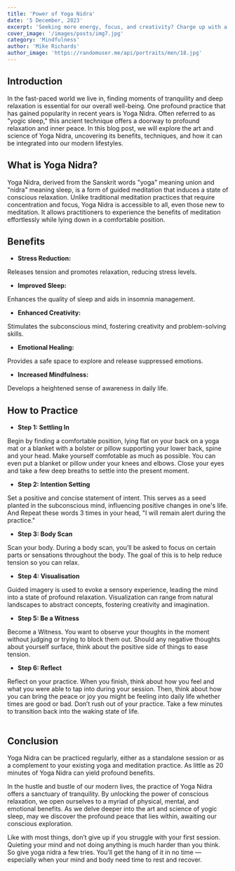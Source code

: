 ```yaml
---
title: 'Power of Yoga Nidra'
date: '5 December, 2023'
excerpt: 'Seeking more energy, focus, and creativity? Charge up with a form of guided relaxation called yoga nidra.'
cover_image: '/images/posts/img7.jpg'
category: 'Mindfulness'
author: 'Mike Richards'
author_image: 'https://randomuser.me/api/portraits/men/18.jpg'
---
```


<!-- Markdow generator - https://jaspervdj.be/lorem-markdownum/ -->

## Introduction

In the fast-paced world we live in, finding moments of tranquility and deep relaxation is essential for our overall well-being. One profound practice that has gained popularity in recent years is Yoga Nidra. Often referred to as "yogic sleep," this ancient technique offers a doorway to profound relaxation and inner peace. In this blog post, we will explore the art and science of Yoga Nidra, uncovering its benefits, techniques, and how it can be integrated into our modern lifestyles.

## What is Yoga Nidra?

Yoga Nidra, derived from the Sanskrit words "yoga" meaning union and "nidra" meaning sleep, is a form of guided meditation that induces a state of conscious relaxation. Unlike traditional meditation practices that require concentration and focus, Yoga Nidra is accessible to all, even those new to meditation. It allows practitioners to experience the benefits of meditation effortlessly while lying down in a comfortable position.

## Benefits

- **Stress Reduction:**

Releases tension and promotes relaxation, reducing stress levels.

- **Improved Sleep:**

Enhances the quality of sleep and aids in insomnia management.

- **Enhanced Creativity:**

Stimulates the subconscious mind, fostering creativity and problem-solving skills.

- **Emotional Healing:**

Provides a safe space to explore and release suppressed emotions.

- **Increased Mindfulness:**

Develops a heightened sense of awareness in daily life.

## How to Practice

- **Step 1: Settling In**

Begin by finding a comfortable position, lying flat on your back on a yoga mat or a blanket with a bolster or pillow supporting your lower back, spine and your head. Make yourself comfotable as much as possible. You can even put a blanket or pillow under your knees and elbows.
Close your eyes and take a few deep breaths to settle into the present moment.

- **Step 2: Intention Setting**

Set a positive and concise statement of intent. This serves as a seed planted in the subconscious mind, influencing positive changes in one's life.
And Repeat these words 3 times in your head, "I will remain alert during the practice."

- **Step 3: Body Scan**

Scan your body. During a body scan, you’ll be asked to focus on certain parts or sensations throughout the body. The goal of this is to help reduce tension so you can relax.

- **Step 4: Visualisation**

Guided imagery is used to evoke a sensory experience, leading the mind into a state of profound relaxation. Visualization can range from natural landscapes to abstract concepts, fostering creativity and imagination.

- **Step 5: Be a Witness**

Become a Witness. You want to observe your thoughts in the moment without judging or trying to block them out. Should any negative thoughts about yourself surface, think about the positive side of things to ease tension.

- **Step 6: Reflect**

Reflect on your practice. When you finish, think about how you feel and what you were able to tap into during your session. Then, think about how you can bring the peace or joy you might be feeling into daily life whether times are good or bad. Don’t rush out of your practice. Take a few minutes to transition back into the waking state of life.
<br/>
<br/>

## Conclusion

Yoga Nidra can be practiced regularly, either as a standalone session or as a complement to your existing yoga and meditation practice. As little as 20 minutes of Yoga Nidra can yield profound benefits.

In the hustle and bustle of our modern lives, the practice of Yoga Nidra offers a sanctuary of tranquility. By unlocking the power of conscious relaxation, we open ourselves to a myriad of physical, mental, and emotional benefits. As we delve deeper into the art and science of yogic sleep, may we discover the profound peace that lies within, awaiting our conscious exploration.

Like with most things, don’t give up if you struggle with your first session. Quieting your mind and not doing anything is much harder than you think. So give yoga nidra a few tries. You’ll get the hang of it in no time — especially when your mind and body need time to rest and recover.

